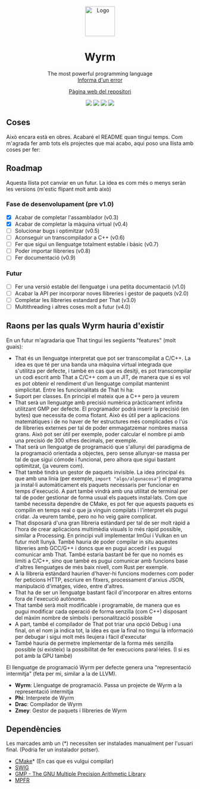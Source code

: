 <br />
 <p align="center">
  <img src="logo.png" alt="Logo" width="80" height="80">

  <h1 align="center">Wyrm</h1>
    <p align="center">
    The most powerful programming language
    <br />
    <a href="https://git.aranroig.com/BinarySandia04/that/issues">Informa d'un error</a>
</p>
<p align="center">
  <a href="https://git.aranroig.com/BinarySandia04/that">Pàgina web del repositori</a>
</p>
<p align="center">
<img src="https://img.shields.io/github/repo-size/BinarySandia04/That-mirror?color=%23fff&label=Repo%20size&style=for-the-badge">
<img src="https://img.shields.io/github/languages/code-size/BinarySandia04/That-mirror?color=%23ccc&style=for-the-badge">
<img src="https://img.shields.io/github/v/tag/BinarySandia04/That-mirror?color=%23a5dff2&label=Version&style=for-the-badge">
<img src="https://img.shields.io/github/downloads/BinarySandia04/That-mirror/total?style=for-the-badge">
</p>

## Coses
Això encara està en obres. Acabaré el README quan tingui temps. Com m'agrada fer amb tots els projectes que mai acabo, aqui poso una llista amb coses per fer:

## Roadmap

Aquesta llista pot canviar en un futur. La idea es com més o menys seràn les versions (m'estic flipant molt amb això)

### Fase de desenvolupament (pre v1.0)
- [X] Acabar de completar l'assamblador (v0.3)
- [X] Acabar de completar la màquina virtual (v0.4)
- [ ] Solucionar bugs i optimitzar (v0.5)
- [ ] Aconseguir un transcompilador a C++ (v0.6)
- [ ] Fer que sigui un llenguatge totalment estable i bàsic (v0.7)
- [ ] Poder importar llibreries (v0.8)
- [ ] Fer documentació (v0.9)

### Futur
- [ ] Fer una versió estable del llenguatge i una petita documentació (v1.0)
- [ ] Acabar la API per incorporar noves llibreries i gestor de paquets (v2.0)
- [ ] Completar les llibreries estandard per That (v3.0)
- [ ] Multithreading i altres coses molt a futur (v4.0)

## Raons per las quals Wyrm hauria d'existir

En un futur m'agradaria que That tingui les següents "features" (molt guais):

- That és un llenguatge interpretat que pot ser transcompilat a C/C++. La idea es que té per una banda una màquina virtual integrada que s'utilitza per defecte, i també en cas que es desitji, es pot transcompilar un codi escrit amb That a C/C++ com a un JIT, de manera que si es vol es pot obtenir el rendiment d'un llenguatge compilat mantenint simplicitat. Entre les funcionalitats de That hi ha:
- Suport per classes. En principi el mateix que a C++ pero ja veurem
- That serà un llenguatge amb precisió numèrica pràcticament infinita utilitzant GMP per defecte. El programador podrà inserir la precisió (en bytes) que necessita de coma flotant. Això és útil per a aplicacions matemàtiques i de no haver de fer estructures més complicades o l'ús de llibreries externes per tal de poder emmagatzemar nombres massa grans. Això pot ser útil per exemple, poder calcular el nombre pi amb una precisió de 300 xifres decimals, per exemple.
- That serà un llenguatge de programació que s'allunyi del paradigma de la programació orientada a objectes, pero sense allunyar-se massa per tal de que sigui cómode i funcional, pero alhora que sigui bastant optimitzat, (ja veurem com).
- That també tindrà un gestor de paquets invisible. La idea principal és que amb una línia (per exemple, `import "algo/algunacosa"`) el programa ja instal·li automàticament els paquets necessaris per funcionar en temps d'execució. A part també vindrà amb una utilitat de terminal per tal de poder gestionar de forma usual els paquets instal·lats. Com que també necessita dependre de CMake, es pot fer que aquests paquets es compilin en temps real o que ja vinguin compilats i l'interpret els pugui cridar. Ja veurem també, pero no ho veig gaire complicat.
- That disposarà d'una gran llibreria estàndard per tal de ser molt ràpid a l'hora de crear aplicacions multimèdia visuals lo més ràpid possible, similar a Processing. En principi vull implementar ImGui i Vulkan en un futur molt llunyà. També hauria de poder compilar in situ aquestes llibreries amb GCC/G++ i doncs que en pugui accedir i es pugui comunicar amb That. També estaria bastant bé fer que no només es limiti a C/C++, sino que també es pugui comunicar amb funcions base d'altres llenguatges de més baix nivell, com Rust per exemple.
- A la llibreria estàndard haurien d'haver-hi funcions modernes com poder fer peticions HTTP, escriure en fitxers, processament d'arxius JSON, manipulació d'imatges, vídeo, entre d'altres.
- That ha de ser un llenguatge bastant fàcil d'incorporar en altres entorns fora de l'execució autònoma.
- That també serà molt modificable i programable, de manera que es pugui modificar cada operació de forma senzilla (com C++) disposant del màxim nombre de símbols i personalització possible
- A part, també el compilador de That pot triar una opció Debug i una final, on el nom ja indica tot, la idea es que la final no tingui la informació per debugar i sigui molt més lleujera i fàcil d'executar
- També hauria de permetre implementar de la forma més senzilla possible (si existeix) la possibilitat de fer execucions paral·leles. (I si es pot amb la GPU també)

El llenguatge de programació Wyrm per defecte genera una "representació intermitja" (feta per mi, similar a la de LLVM).

- **Wyrm**: Llenguatge de programació. Passa un projecte de Wyrm a la representació intermitja
- **Phi**: Interprete de Wyrm
- **Drac**: Compilador de Wyrm
- **Zmey**: Gestor de paquets i llibreries de Wyrm

## Dependències

Les marcades amb un (*) necessiten ser instalades manualment per l'usuari final. (Podria fer un instalador potser).

- [CMake](https://cmake.org/)* (En cas que es vulgui compilar)
- [SWIG](https://www.swig.org/)
- [GMP - The GNU Multiple Precision Arithmetic Library](https://gmplib.org/)
- [MPFR](https://www.mpfr.org/)